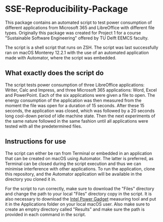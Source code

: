 # SSE-Reproducibility-Package

This package contains an automated script to test power consumption of different applications from Microsoft 365 and LibreOffice with different file types. Originally this package was created for Project 1 for a course "Sustainable Software Engineering" offered by TU Delft EEMCS faculty.

The script is a shell script that runs on ZSH. The script was last successfully ran on macOS Monterey 12.2.1 with the use of an automated application made with Automator, where the script was embedded.

## What exactly does the script do
The script tests power consumption of three LibreOffice applications: Writer, Calc and Impress, and three Microsoft 365 applications: Word, Excel and PowerPoint.
Each of the six applications were given a file to open. The energy consumption of the application was then measured from the moment the file was open for a duration of 15 seconds. After these 15 seconds, the application was closed, which was followed by a 20 seconds long cool-down period of idle machine state. Then the next experiments of the same nature followed in the same fashion until all applications were tested with all the predetermined files. 

## Instructions for use
The script can either be ran from Terminal or embedded in an application that can be created on macOS using Automator. The latter is preferred, as Terminal can be closed during the script execution and thus we can minimise interference with other applications. To run the application, clone this repository, and the Automator application will be available in the directory you cloned it in.

For the script to run correctly, make sure to download the "Files" directory and change the path to your local "Files" directory copy in the script. It is also necessary to download the [Intel Power Gadget](https://www.intel.com/content/www/us/en/developer/articles/tool/power-gadget.html) measuring tool and put it in the Applications folder on your local macOS user. Also make sure to create an emptry directory called "Results" and make sure the path is provided in each command in the script.
